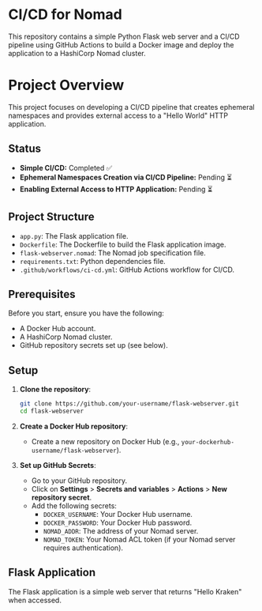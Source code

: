 # CI/CD for Nomad
This repository contains a simple Python Flask web server and a CI/CD pipeline using GitHub Actions to build a Docker image and deploy the application to a HashiCorp Nomad cluster.

# Project Overview
This project focuses on developing a CI/CD pipeline that creates ephemeral namespaces and provides external access to a "Hello World" HTTP application.

## Status
- **Simple CI/CD:** Completed ✅
- **Ephemeral Namespaces Creation via CI/CD Pipeline:** Pending ⏳
- **Enabling External Access to HTTP Application:** Pending ⏳

## Project Structure
- `app.py`: The Flask application file.
- `Dockerfile`: The Dockerfile to build the Flask application image.
- `flask-webserver.nomad`: The Nomad job specification file.
- `requirements.txt`: Python dependencies file.
- `.github/workflows/ci-cd.yml`: GitHub Actions workflow for CI/CD.

## Prerequisites
Before you start, ensure you have the following:

- A Docker Hub account.
- A HashiCorp Nomad cluster.
- GitHub repository secrets set up (see below).

## Setup
1. **Clone the repository**:
    ```sh
    git clone https://github.com/your-username/flask-webserver.git
    cd flask-webserver
    ```

2. **Create a Docker Hub repository**:
    - Create a new repository on Docker Hub (e.g., `your-dockerhub-username/flask-webserver`).

3. **Set up GitHub Secrets**:
    - Go to your GitHub repository.
    - Click on **Settings** > **Secrets and variables** > **Actions** > **New repository secret**.
    - Add the following secrets:
        - `DOCKER_USERNAME`: Your Docker Hub username.
        - `DOCKER_PASSWORD`: Your Docker Hub password.
        - `NOMAD_ADDR`: The address of your Nomad server.
        - `NOMAD_TOKEN`: Your Nomad ACL token (if your Nomad server requires authentication).

## Flask Application
The Flask application is a simple web server that returns "Hello Kraken" when accessed.
